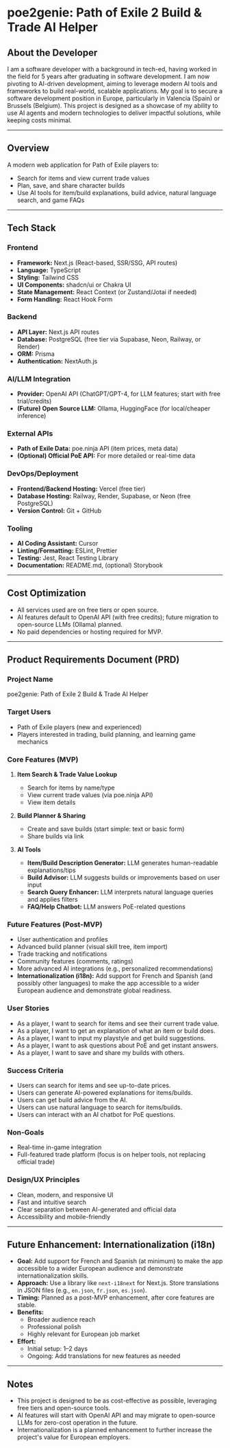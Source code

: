 # poe2genie: Path of Exile 2 Build & Trade AI Helper

## About the Developer
I am a software developer with a background in tech-ed, having worked in the field for 5 years after graduating in software development. I am now pivoting to AI-driven development, aiming to leverage modern AI tools and frameworks to build real-world, scalable applications. My goal is to secure a software development position in Europe, particularly in Valencia (Spain) or Brussels (Belgium). This project is designed as a showcase of my ability to use AI agents and modern technologies to deliver impactful solutions, while keeping costs minimal.

---

## Overview
A modern web application for Path of Exile players to:
- Search for items and view current trade values
- Plan, save, and share character builds
- Use AI tools for item/build explanations, build advice, natural language search, and game FAQs

---

## Tech Stack

### Frontend
- **Framework:** Next.js (React-based, SSR/SSG, API routes)
- **Language:** TypeScript
- **Styling:** Tailwind CSS
- **UI Components:** shadcn/ui or Chakra UI
- **State Management:** React Context (or Zustand/Jotai if needed)
- **Form Handling:** React Hook Form

### Backend
- **API Layer:** Next.js API routes
- **Database:** PostgreSQL (free tier via Supabase, Neon, Railway, or Render)
- **ORM:** Prisma
- **Authentication:** NextAuth.js

### AI/LLM Integration
- **Provider:** OpenAI API (ChatGPT/GPT-4, for LLM features; start with free trial/credits)
- **(Future) Open Source LLM:** Ollama, HuggingFace (for local/cheaper inference)

### External APIs
- **Path of Exile Data:** poe.ninja API (item prices, meta data)
- **(Optional) Official PoE API:** For more detailed or real-time data

### DevOps/Deployment
- **Frontend/Backend Hosting:** Vercel (free tier)
- **Database Hosting:** Railway, Render, Supabase, or Neon (free PostgreSQL)
- **Version Control:** Git + GitHub

### Tooling
- **AI Coding Assistant:** Cursor
- **Linting/Formatting:** ESLint, Prettier
- **Testing:** Jest, React Testing Library
- **Documentation:** README.md, (optional) Storybook

---

## Cost Optimization
- All services used are on free tiers or open source.
- AI features default to OpenAI API (with free credits); future migration to open-source LLMs (Ollama) planned.
- No paid dependencies or hosting required for MVP.

---

## Product Requirements Document (PRD)

### Project Name
poe2genie: Path of Exile 2 Build & Trade AI Helper

### Target Users
- Path of Exile players (new and experienced)
- Players interested in trading, build planning, and learning game mechanics

### Core Features (MVP)
1. **Item Search & Trade Value Lookup**
   - Search for items by name/type
   - View current trade values (via poe.ninja API)
   - View item details

2. **Build Planner & Sharing**
   - Create and save builds (start simple: text or basic form)
   - Share builds via link

3. **AI Tools**
   - **Item/Build Description Generator:** LLM generates human-readable explanations/tips
   - **Build Advisor:** LLM suggests builds or improvements based on user input
   - **Search Query Enhancer:** LLM interprets natural language queries and applies filters
   - **FAQ/Help Chatbot:** LLM answers PoE-related questions

### Future Features (Post-MVP)
- User authentication and profiles
- Advanced build planner (visual skill tree, item import)
- Trade tracking and notifications
- Community features (comments, ratings)
- More advanced AI integrations (e.g., personalized recommendations)
- **Internationalization (i18n):** Add support for French and Spanish (and possibly other languages) to make the app accessible to a wider European audience and demonstrate global readiness.

### User Stories
- As a player, I want to search for items and see their current trade value.
- As a player, I want to get an explanation of what an item or build does.
- As a player, I want to input my playstyle and get build suggestions.
- As a player, I want to ask questions about PoE and get instant answers.
- As a player, I want to save and share my builds with others.

### Success Criteria
- Users can search for items and see up-to-date prices.
- Users can generate AI-powered explanations for items/builds.
- Users can get build advice from the AI.
- Users can use natural language to search for items/builds.
- Users can interact with an AI chatbot for PoE questions.

### Non-Goals
- Real-time in-game integration
- Full-featured trade platform (focus is on helper tools, not replacing official trade)

### Design/UX Principles
- Clean, modern, and responsive UI
- Fast and intuitive search
- Clear separation between AI-generated and official data
- Accessibility and mobile-friendly

---

## Future Enhancement: Internationalization (i18n)
- **Goal:** Add support for French and Spanish (at minimum) to make the app accessible to a wider European audience and demonstrate internationalization skills.
- **Approach:** Use a library like `next-i18next` for Next.js. Store translations in JSON files (e.g., `en.json`, `fr.json`, `es.json`).
- **Timing:** Planned as a post-MVP enhancement, after core features are stable.
- **Benefits:**
  - Broader audience reach
  - Professional polish
  - Highly relevant for European job market
- **Effort:**
  - Initial setup: 1–2 days
  - Ongoing: Add translations for new features as needed

---

## Notes
- This project is designed to be as cost-effective as possible, leveraging free tiers and open-source tools.
- AI features will start with OpenAI API and may migrate to open-source LLMs for zero-cost operation in the future.
- Internationalization is a planned enhancement to further increase the project's value for European employers. 